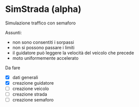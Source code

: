 # SimStrada (alpha)
Simulazione traffico con semaforo

Assunti:
- non sono consentiti i sorpassi
- non si possono passare i limiti
- il guidatore può leggere la velocità del veicolo che precede
- moto uniformemente accelerato

Da fare
- [X] dati generali
- [X] creazione guidatore
- [ ] creazione veicolo
- [ ] creazione strada
- [ ] creazione semaforo
